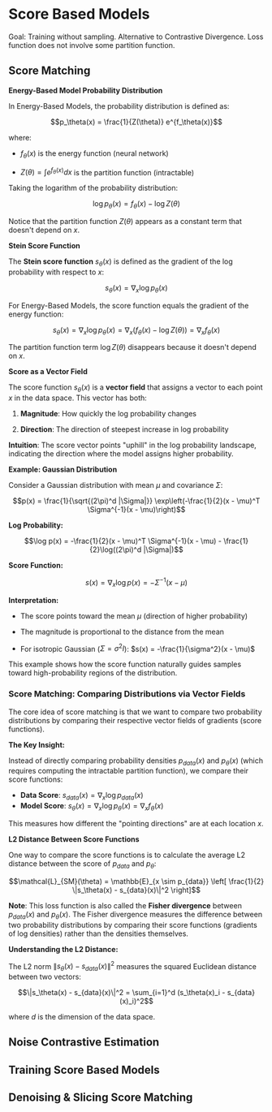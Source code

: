 # Score Based Models
Goal: Training without sampling. 
Alternative to Contrastive Divergence. Loss function does not involve some partition function.

## Score Matching

**Energy-Based Model Probability Distribution**

In Energy-Based Models, the probability distribution is defined as:

$$p_\theta(x) = \frac{1}{Z(\theta)} e^{f_\theta(x)}$$

where:

- $f_\theta(x)$ is the energy function (neural network)

- $Z(\theta) = \int e^{f_\theta(x)} dx$ is the partition function (intractable)

Taking the logarithm of the probability distribution:

$$\log p_\theta(x) = f_\theta(x) - \log Z(\theta)$$

Notice that the partition function $Z(\theta)$ appears as a constant term that doesn't depend on $x$.

**Stein Score Function**

The **Stein score function** $s_\theta(x)$ is defined as the gradient of the log probability with respect to $x$:

$$s_\theta(x) = \nabla_x \log p_\theta(x)$$

For Energy-Based Models, the score function equals the gradient of the energy function:

$$s_\theta(x) = \nabla_x \log p_\theta(x) = \nabla_x (f_\theta(x) - \log Z(\theta)) = \nabla_x f_\theta(x)$$

The partition function term $\log Z(\theta)$ disappears because it doesn't depend on $x$.

**Score as a Vector Field**

The score function $s_\theta(x)$ is a **vector field** that assigns a vector to each point $x$ in the data space. This vector has both:

1. **Magnitude**: How quickly the log probability changes

2. **Direction**: The direction of steepest increase in log probability

**Intuition**: The score vector points "uphill" in the log probability landscape, indicating the direction where the model assigns higher probability.

**Example: Gaussian Distribution**

Consider a Gaussian distribution with mean $\mu$ and covariance $\Sigma$:

$$p(x) = \frac{1}{\sqrt{(2\pi)^d |\Sigma|}} \exp\left(-\frac{1}{2}(x - \mu)^T \Sigma^{-1}(x - \mu)\right)$$

**Log Probability:**

$$\log p(x) = -\frac{1}{2}(x - \mu)^T \Sigma^{-1}(x - \mu) - \frac{1}{2}\log((2\pi)^d |\Sigma|)$$

**Score Function:**

$$s(x) = \nabla_x \log p(x) = -\Sigma^{-1}(x - \mu)$$

**Interpretation:**

- The score points toward the mean $\mu$ (direction of higher probability)

- The magnitude is proportional to the distance from the mean

- For isotropic Gaussian ($\Sigma = \sigma^2 I$): $s(x) = -\frac{1}{\sigma^2}(x - \mu)$

This example shows how the score function naturally guides samples toward high-probability regions of the distribution.

### **Score Matching: Comparing Distributions via Vector Fields**

The core idea of score matching is that we want to compare two probability distributions by comparing their respective vector fields of gradients (score functions).

**The Key Insight:**

Instead of directly comparing probability densities $p_{data}(x)$ and $p_\theta(x)$ (which requires computing the intractable partition function), we compare their score functions:

- **Data Score**: $s_{data}(x) = \nabla_x \log p_{data}(x)$
- **Model Score**: $s_\theta(x) = \nabla_x \log p_\theta(x) = \nabla_x f_\theta(x)$

This measures how different the "pointing directions" are at each location $x$.

**L2 Distance Between Score Functions**

One way to compare the score functions is to calculate the average L2 distance between the score of $p_{data}$ and $p_\theta$:

$$\mathcal{L}_{SM}(\theta) = \mathbb{E}_{x \sim p_{data}} \left[ \frac{1}{2} \|s_\theta(x) - s_{data}(x)\|^2 \right]$$

**Note**: This loss function is also called the **Fisher divergence** between $p_{data}(x)$ and $p_\theta(x)$. The Fisher divergence measures the difference between two probability distributions by comparing their score functions (gradients of log densities) rather than the densities themselves.

**Understanding the L2 Distance:**

The L2 norm $\|s_\theta(x) - s_{data}(x)\|^2$ measures the squared Euclidean distance between two vectors:

$$\|s_\theta(x) - s_{data}(x)\|^2 = \sum_{i=1}^d (s_\theta(x)_i - s_{data}(x)_i)^2$$

where $d$ is the dimension of the data space.


## Noise Contrastive Estimation
## Training Score Based Models
## Denoising & Slicing Score Matching